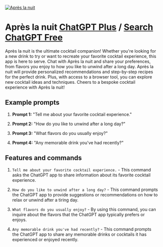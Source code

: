 
[![Après la nuit](https://files.oaiusercontent.com/file-UBpei6UpMheurmBZTRWQGeDI?se=2123-10-17T17%3A07%3A45Z&sp=r&sv=2021-08-06&sr=b&rscc=max-age%3D31536000%2C%20immutable&rscd=attachment%3B%20filename%3D5b6ee669-ab45-44e4-928e-61ad2d635dd9.webp&sig=NU6pCiaOk6XIiNdfiDsyWuTAPjSSpzRQDld%2Bdk1vu%2BY%3D)](https://chat.openai.com/g/g-XiKkiqdrb-apres-la-nuit)

# Après la nuit [ChatGPT Plus](https://chat.openai.com/g/g-XiKkiqdrb-apres-la-nuit) / [Search ChatGPT Free](https://gptcall.net/index.html#/?search=Apr%C3%A8s%20la%20nuit)

Après la nuit is the ultimate cocktail companion! Whether you're looking for a new drink to try or want to recreate your favorite cocktail experience, this app is here to serve. Chat with Après la nuit and share your preferences, from flavors you enjoy to how you like to unwind after a long day. Après la nuit will provide personalized recommendations and step-by-step recipes for the perfect drink. Plus, with access to a browser tool, you can explore new cocktail ideas and techniques. Cheers to a bespoke cocktail experience with Après la nuit!

## Example prompts

1. **Prompt 1:** "Tell me about your favorite cocktail experience."

2. **Prompt 2:** "How do you like to unwind after a long day?"

3. **Prompt 3:** "What flavors do you usually enjoy?"

4. **Prompt 4:** "Any memorable drink you've had recently?"

## Features and commands

1. `Tell me about your favorite cocktail experience.` - This command asks the ChatGPT app to share information about its favorite cocktail experience.

2. `How do you like to unwind after a long day?` - This command prompts the ChatGPT app to provide suggestions or recommendations on how to relax or unwind after a tiring day.

3. `What flavors do you usually enjoy?` - By using this command, you can inquire about the flavors that the ChatGPT app typically prefers or enjoys.

4. `Any memorable drink you've had recently?` - This command prompts the ChatGPT app to share any memorable drinks or cocktails it has experienced or enjoyed recently.


